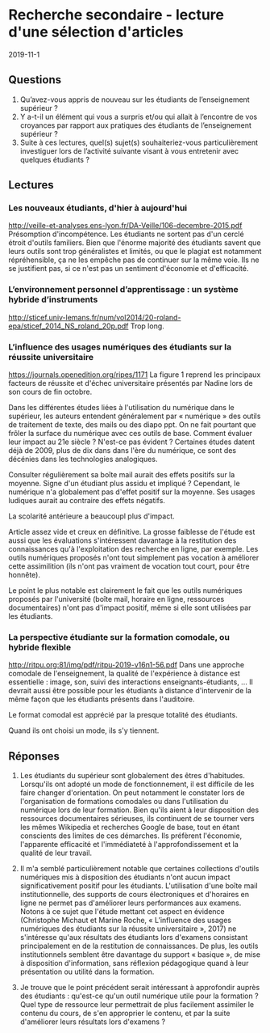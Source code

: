 # Recherche secondaire - lecture d'une sélection d'articles

2019-11-1

## Questions 
1. Qu’avez-vous appris de nouveau sur les étudiants de l’enseignement supérieur ?
2. Y a-t-il un élément qui vous a surpris et/ou qui allait à l’encontre de vos croyances par rapport aux pratiques des étudiants de l’enseignement supérieur ?
3. Suite à ces lectures, quel(s) sujet(s) souhaiteriez-vous particulièrement investiguer lors de l’activité suivante visant à vous entretenir avec quelques étudiants ?

## Lectures

### Les nouveaux étudiants, d'hier à aujourd'hui
http://veille-et-analyses.ens-lyon.fr/DA-Veille/106-decembre-2015.pdf
Présomption d'incompétence. Les étudiants ne sortent pas d'un cerclé étroit d'outils familiers.
Bien que l'énorme majorité des étudiants savent que leurs outils sont trop généralistes et limités, ou que le plagiat est notamment répréhensible, ça ne les empêche pas de continuer sur la même voie. Ils ne se justifient pas, si ce n'est pas un sentiment d'économie et d'efficacité.

### L’environnement personnel d’apprentissage : un système hybride d’instruments
http://sticef.univ-lemans.fr/num/vol2014/20-roland-epa/sticef_2014_NS_roland_20p.pdf
Trop long.

### L’influence des usages numériques des étudiants sur la réussite universitaire
https://journals.openedition.org/ripes/1171
La figure 1 reprend les principaux facteurs de réussite et d'échec universitaire présentés par Nadine lors de son cours de fin octobre.

Dans les différentes études liées à l'utilisation du numérique dans le supérieur, les auteurs entendent généralement par « numérique » des outils de traitement de texte, des mails ou des diapo ppt. On ne fait pourtant que frôler la surface du numérique avec ces outils de base. Comment évaluer leur impact au 21e siècle ? N'est-ce pas évident ?
Certaines études datent déjà de 2009, plus de dix dans dans l'ère du numérique, ce sont des décénies dans les technologies analogiques.

Consulter régulièrement sa boîte mail aurait des effets positifs sur la moyenne. Signe d'un étudiant plus assidu et impliqué ?
Cependant, le numérique n'a globalement pas d'effet positif sur la moyenne. Ses usages ludiques aurait au contraire des effets négatifs.

La scolarité antérieure a beaucoupl plus d'impact.

Article assez vide et creux en définitive. La grosse faiblesse de l'étude est aussi que les évaluations s'intéressent davantage à la restitution des connaissances qu'à l'exploitation des recherche en ligne, par exemple. Les outils numériques proposés n'ont tout simplement pas vocation à améliorer cette assimilition (ils n'ont pas vraiment de vocation tout court, pour être honnête).

Le point le plus notable est clairement le fait que les outils numériques proposés par l'université (boîte mail, horaire en ligne, ressources documentaires) n'ont pas d'impact positif, même si elle sont utilisées par les étudiants.

### La perspective étudiante sur la formation comodale, ou hybride flexible
http://ritpu.org:81/img/pdf/ritpu-2019-v16n1-56.pdf
Dans une approche comodale de l'enseignement, la qualité de l'expérience à distance est essentielle : image, son, suivi des interactions enseignants-étudiants, ...
Il devrait aussi être possible pour les étudiants à distance d'intervenir de la même façon que les étudiants présents dans l'auditoire.

Le format comodal est apprécié par la presque totalité des étudiants.

Quand ils ont choisi un mode, ils s'y tiennent.

## Réponses
1. Les étudiants du supérieur sont globalement des êtres d'habitudes. Lorsqu'ils ont adopté un mode de fonctionnement, il est difficile de les faire changer d'orientation. On peut notamment le constater lors de l'organisation de formations comodales ou dans l'utilisation du numérique lors de leur formation. Bien qu'ils aient à leur disposition des ressources documentaires sérieuses, ils continuent de se tourner vers les mêmes Wikipedia et recherches Google de base, tout en étant conscients des limites de ces démarches.
Ils préfèrent l'économie, l'apparente efficacité et l'immédiateté à l'approfondissement et la qualité de leur travail.

2. Il m'a semblé particulièrement notable que certaines collections d'outils numériques mis à disposition des étudiants n'ont aucun impact significativement positif pour les étudiants. L'utilisation d'une boîte mail institutionnelle, des supports de cours électroniques et d'horaires en ligne ne permet pas d'améliorer leurs performances aux examens.
Notons à ce sujet que l'étude mettant cet aspect en évidence (Christophe Michaut et Marine Roche, « L’influence des usages numériques des étudiants sur la réussite universitaire », 2017) ne s'intéresse qu'aux résultats des étudiants lors d'examens consistant principalement en de la restitution de connaissances.
De plus, les outils institutionnels semblent être davantage du support « basique », de mise à disposition d'information, sans réflexion pédagogique quand à leur présentation ou utilité dans la formation.

3. Je trouve que le point précédent serait intéressant à approfondir auprès des étudiants : qu'est-ce qu'un outil numérique utile pour la formation ? Quel type de ressource leur permettrait de plus facilement assimiler le contenu du cours, de s'en approprier le contenu, et par la suite d'améliorer leurs résultats lors d'examens ?